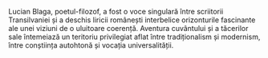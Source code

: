 Lucian Blaga, poetul-filozof, a fost o voce singulară între scriitorii Transilvaniei și a deschis liricii românești interbelice orizonturile fascinante ale unei viziuni de o uluitoare coerență. Aventura cuvântului și a tăcerilor sale întemeiază un teritoriu privilegiat aflat între tradiționalism și modernism, între conștiința autohtonă și vocația universalității.

